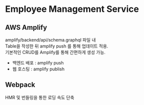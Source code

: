 # Employee Management Service

## AWS Amplify
amplify/backend/api/schema.graphql 파일 내  
Table을 작성한 뒤 amplify push 를 통해 업데이트 적용.  
기본적인 CRUD를 Amplify를 통해 간편하게 생성 가능.

- 백엔드 배포 : amplify push
- 웹 호스팅 : amplify publish

## Webpack
HMR 및 번들링을 통한 로딩 속도 단축